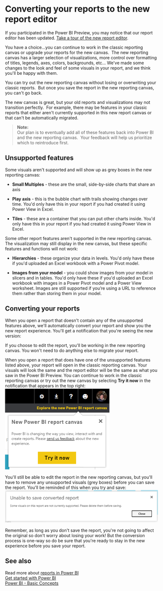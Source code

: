 ﻿<properties
   pageTitle="Converting your reports to the new report editor"
   description="Converting your reports to the new report editor"
   services="powerbi"
   documentationCenter=""
   authors="mihart"
   manager="mblythe"
   editor=""
   tags=""/>

<tags
   ms.service="powerbi"
   ms.devlang="NA"
   ms.topic="article"
   ms.tgt_pltfrm="NA"
   ms.workload="powerbi"
   ms.date="11/15/2015"
   ms.author="mihart"/>

# Converting your reports to the new report editor  

If you participated in the Power BI Preview, you may notice that our report editor has been updated. [Take a tour of the new report editor](powerbi-service-the-report-editor-take-a-tour.md).

You have a choice...you can continue to work in the classic reporting canvas or upgrade your reports for the new canvas.  The new reporting canvas has a larger selection of visualizations, more control over formatting of titles, legends, axes, colors, backgrounds, etc... We've made some changes to the look and feel of some visuals in your report, and we think you'll be happy with them.  

You can try out the new reporting canvas without losing or overwriting your classic reports.  But once you save the report in the new reporting canvas, you can't go back.  

The new canvas is great, but your old reports and visualizations may not transition perfectly.  For example, there may be features in your classic reports that either aren't currently supported in this new report canvas or that can't be automatically migrated.

>**Note:**  
>Our plan is to eventually add all of these features back into Power BI and the new reporting canvas.  Your feedback will help us prioritize which to reintroduce first.

## Unsupported features  
Some visuals aren't supported and will show up as grey boxes in the new reporting canvas:

-   **Small Multiples** - these are the small, side-by-side charts that share an axis

-   **Play axis** - this is the bubble chart with trails showing changes over time. You'd only have this in your report if you had created it using Power View in Excel.

-   **Tiles** - these are a container that you can put other charts inside. You'd only have this in your report if you had created it using Power View in Excel.

Some other report features aren't supported in the new reporting canvas. The visualization may still display in the new canvas, but these specific features and functions will not work:

-   **Hierarchies** - these organize your data in levels. You'd only have these if you'd uploaded an Excel workbook with a Power Pivot model.

-   **Images from your model** - you could show images from your model in slicers and in tables. You'd only have these if you'd uploaded an Excel workbook with images in a Power Pivot model and a Power View worksheet. Images are still supported if you’re using a URL to reference them rather than storing them in your model.

## Converting your reports  
When you open a report that doesn't contain any of the unsupported features above, we'll automatically convert your report and show you the new report experience. You'll get a notification that you're seeing the new version:

If you choose to edit the report, you'll be working in the new reporting canvas. You won't need to do anything else to migrate your report.

When you open a report that does have one of the unsupported features listed above, your report will open in the classic reporting canvas. Your visuals will look the same and the report editor will be the same as what you saw in the Power BI Preview. You can continue to work in the classic reporting canvas or try out the new canvas by selecting **Try it now** in the notification that appears in the top right:  
![](media/powerbi-service-converting-your-reports-to-the-new-report-editor/explorenewcanvas.png)

You'll still be able to edit the report in the new reporting canvas, but you'll have to remove any unsupported visuals (grey boxes) before you can save the report. You'll be reminded of this when you try and save:  
![](media/powerbi-service-converting-your-reports-to-the-new-report-editor/unabletosave.png)

Remember, as long as you don't save the report, you're not going to affect the original so don't worry about losing your work! But the conversion process is one-way so do be sure that you're ready to stay in the new experience before you save your report.

## See also  
Read more about [reports in Power BI](powerbi-service-reports.md)  
[Get started with Power BI](powerbi-service-get-started.md)  
[Power BI - Basic Concepts](powerbi-service-basic-concepts.md)﻿  
